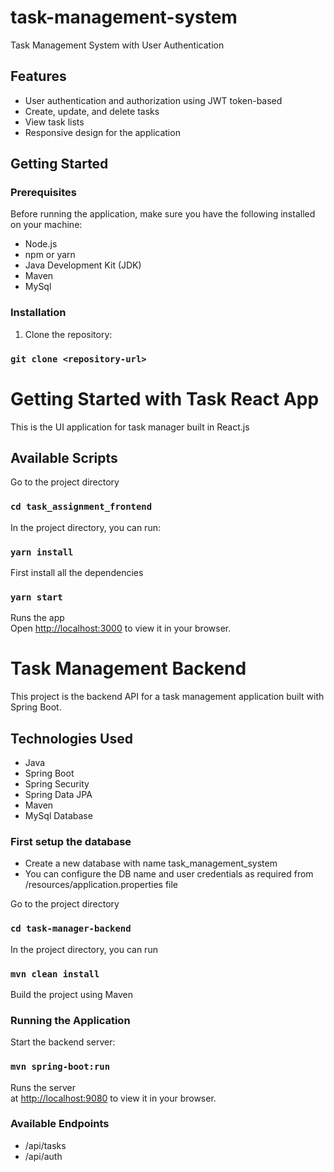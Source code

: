 # task-management-system
Task Management System with User Authentication

## Features

- User authentication and authorization using JWT token-based
- Create, update, and delete tasks
- View task lists
- Responsive design for the application

## Getting Started

### Prerequisites

Before running the application, make sure you have the following installed on your machine:

- Node.js
- npm or yarn
- Java Development Kit (JDK)
- Maven
- MySql

### Installation

1. Clone the repository:

### `git clone <repository-url>`

# Getting Started with Task React App

This is the UI application for task manager built in React.js

## Available Scripts

Go to the project directory

### `cd task_assignment_frontend`

In the project directory, you can run:

### `yarn install`

First install all the dependencies

### `yarn start`

Runs the app\
Open [http://localhost:3000](http://localhost:3000) to view it in your browser.

# Task Management Backend

This project is the backend API for a task management application built with Spring Boot.

## Technologies Used

- Java
- Spring Boot
- Spring Security
- Spring Data JPA
- Maven
- MySql Database

### First setup the database 

- Create a new database with name task_management_system
- You can configure the DB name and user credentials as required from /resources/application.properties file

Go to the project directory

### `cd task-manager-backend`

In the project directory, you can run

### `mvn clean install`

Build the project using Maven

### Running the Application

Start the backend server:

### `mvn spring-boot:run`

Runs the server\
at [http://localhost:9080](http://localhost:9080) to view it in your browser.

### Available Endpoints

- /api/tasks
- /api/auth








